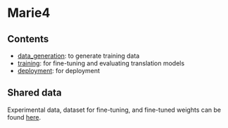 # Marie4

## Contents

- [data_generation](./data_generation/): to generate training data
- [training](./training/): for fine-tuning and evaluating translation models
- [deployment](./deployment/): for deployment

## Shared data

Experimental data, dataset for fine-tuning, and fine-tuned weights can be found [here](https://www.dropbox.com/scl/fo/ob34gbuiy5mzorqtsnxdr/h?rlkey=20ggivx8tardw2wgq1vx8azqo&dl=0).